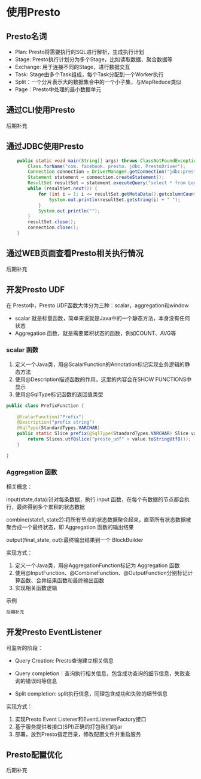 # 使用Presto

## Presto名词

- Plan: Presto将需要执行的SQL进行解析，生成执行计划
- Stage: Presto执行计划分为多个Stage，比如读取数据、聚合数据等
- Exchange: 用于连接不同的Stage，进行数据交互
- Task: Stage由多个Task组成，每个Task分配到一个Worker执行
- Split：一个分片表示大的数据集合中的一个小子集，与MapReduce类似
- Page：Presto中处理的最小数据单元

## 通过CLI使用Presto

后期补充

## 通过JDBC使用Presto

```java
    public static void main(String[] args) throws ClassNotFoundException, SQLException {
        Class.forName("com. facebook. presto. jdbc. PrestoDriver");
        Connection connection = DriverManager.getConnection("jdbc:presto://47.108.140.82:9090/hive/db01");
        Statement statement = connection.createStatement();
        ResultSet resultSet = statement.executeQuery("select * from Log_dev1");
        while (resultSet.next()) {
            for (int i = 1; i <= resultSet.getMetaData().getcolumnCount(); i++) {
                System.out.println(resultSet.getstring(i) + " ");
            }
            System.out.println("");
        }
        resultSet.close();
        connection.close();
    }
```



## 通过WEB页面查看Presto相关执行情况

后期补充



## 开发Presto UDF

在 Presto中，Presto UDF函数大体分为三种：scalar，aggregation和window 

- scalar 就是标量函数，简单来说就是Java中的一个静态方法，本身没有任何状态
- Aggregation 函数，就是需要累积状态的函数，例如COUNT、AVG等

### scalar 函数

1. 定义一个Java类，用@ScalarFunction的Annotation标记实现业务逻辑的静态方法
2. 使用@Description描述函数的作用，这里的内容会在SHOW FUNCTIONS中显示
3. 使用@SqlType标记函数的返回值类型

```java
public class PrefixFunction {
    
    @ScalarFunction("Prefix")
    @Description("prefix string")
    @SqlType(StandardTypes.VARCHAR)
    public static Slice prefix(@SqlType(StandardTypes.VARCHAR) Slice value) {
        return Slices.utf8slice("presto_udf" + value.toStringUtf8());
    }
    
}
```

### Aggregation 函数

相关概念：

input(state,data):针对每条数据，执行 input 函数，在每个有数据的节点都会执行，最终得到多个累积的状态数据

combine(state1, state2):将所有节点的状态数据聚合起来，直至所有状态数据被聚合成一个最终状态，即 Aggregation 函数的输出结果

output(final_state, out):最终输出结果到一个 BlockBuilder



实现方式：

1. 定义一个Java类，用@AggregationFunction标记为 Aggregation 函数
2. 使用@InputFunction、@CombineFunction、@OutputFunction分别标记计算函数、合并结果函数和最终输出函数
3. 实现相关函数逻辑



示例

```java
后期补充
```



## 开发Presto EventListener

可监听的阶段：

- Query Creation: Presto查询建立相关信息

- Query completion：查询执行相关信息，包含成功查询的细节信息，失败查询的错误码等信息

- Split completion: split执行信息，同理包含成功和失败的细节信息



实现方式：

1. 实现Presto Event Listener和EventListenerFactory接口
2. 基于服务提供者接口(SPI)正确的打包我们的jar
3. 部署，放到Presto指定目录，修改配置文件并重启服务



## Presto配置优化

后期补充

